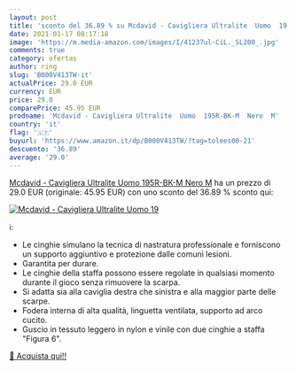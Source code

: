 ```yaml
---
layout: post
title: 'sconto del 36.89 % su Mcdavid - Cavigliera Ultralite  Uomo  19  '
date: 2021-01-17 08:17:18
image: 'https://m.media-amazon.com/images/I/41237ul-CiL._SL200_.jpg'
comments: true
category: ofertas
author: ring
slug: 'B000V413TW-it'
actualPrice: 29.0 EUR
currency: EUR
price: 29.0
comparePrice: 45.95 EUR
prodname: 'Mcdavid - Cavigliera Ultralite  Uomo  195R-BK-M  Nero  M'
country: 'it'
flag: '🇮🇹'
buyurl: 'https://www.amazon.it/dp/B000V413TW/?tag=tolees00-21'
descuento: '36.89'
average: '29.0'
---
```


[Mcdavid - Cavigliera Ultralite  Uomo  195R-BK-M  Nero  M](https://www.amazon.it/dp/B000V413TW/?tag=tolees00-21) ha un prezzo di 29.0 EUR (originale: 45.95 EUR) con uno sconto del 36.89 % sconto qui:

[![Mcdavid - Cavigliera Ultralite  Uomo  19](https://m.media-amazon.com/images/I/41237ul-CiL._SL200_.jpg)](https://www.amazon.it/dp/B000V413TW/?tag=tolees00-21)

ℹ️:

- Le cinghie simulano la tecnica di nastratura professionale e forniscono un supporto aggiuntivo e protezione dalle comuni lesioni.
- Garantita per durare.
- Le cinghie della staffa possono essere regolate in qualsiasi momento durante il gioco senza rimuovere la scarpa.
- Si adatta sia alla caviglia destra che sinistra e alla maggior parte delle scarpe.
- Fodera interna di alta qualità, linguetta ventilata, supporto ad arco cucito.
- Guscio in tessuto leggero in nylon e vinile con due cinghie a staffa "Figura 6".

[🛒 Acquista qui!!](https://www.amazon.it/dp/B000V413TW/?tag=tolees00-21)
